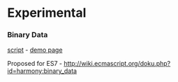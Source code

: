 Experimental
============

### Binary Data

[script](bindata.js) -
[demo page](http://inexorabletash.github.io/polyfill/experimental/demos/bindata.html)

Proposed for ES7 - http://wiki.ecmascript.org/doku.php?id=harmony:binary_data

